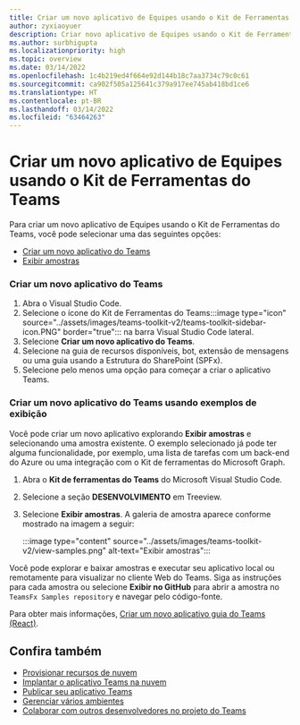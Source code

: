```yaml
---
title: Criar um novo aplicativo de Equipes usando o Kit de Ferramentas do Teams
author: zyxiaoyuer
description: Criar novo aplicativo de Equipes usando o Kit de Ferramentas do Teams
ms.author: surbhigupta
ms.localizationpriority: high
ms.topic: overview
ms.date: 03/14/2022
ms.openlocfilehash: 1c4b219ed4f664e92d144b18c7aa3734c79c0c61
ms.sourcegitcommit: ca902f505a125641c379a917ee745ab418bd1ce6
ms.translationtype: HT
ms.contentlocale: pt-BR
ms.lasthandoff: 03/14/2022
ms.locfileid: "63464263"
---
```

# <a name="create-a-new-teams-app-using-teams-toolkit"></a>Criar um novo aplicativo de Equipes usando o Kit de Ferramentas do Teams

Para criar um novo aplicativo de Equipes usando o Kit de Ferramentas do Teams, você pode selecionar uma das seguintes opções:

* [Criar um novo aplicativo do Teams](create-new-project.md#create-a-new-teams-app)
* [Exibir amostras](create-new-project.md#create-a-new-teams-app-using-view-samples)

### <a name="create-a-new-teams-app"></a>Criar um novo aplicativo do Teams

1. Abra o Visual Studio Code.
1. Selecione o ícone do Kit de Ferramentas do Teams:::image type="icon" source="../assets/images/teams-toolkit-v2/teams-toolkit-sidebar-icon.PNG" border="true"::: na barra Visual Studio Code lateral.
1. Selecione **Criar um novo aplicativo do Teams**.
1. Selecione na guia de recursos disponíveis, bot, extensão de mensagens ou uma guia usando a Estrutura do SharePoint (SPFx). 
1. Selecione pelo menos uma opção para começar a criar o aplicativo Teams.

### <a name="create-a-new-teams-app-using-view-samples"></a>Criar um novo aplicativo do Teams usando exemplos de exibição

Você pode criar um novo aplicativo explorando **Exibir amostras** e selecionando uma amostra existente. O exemplo selecionado já pode ter alguma funcionalidade, por exemplo, uma lista de tarefas com um back-end do Azure ou uma integração com o Kit de ferramentas do Microsoft Graph.

 1. Abra o **Kit de ferramentas do Teams** do Microsoft Visual Studio Code.
 1. Selecione a seção **DESENVOLVIMENTO** em Treeview.
 1. Selecione **Exibir amostras**. A galeria de amostra aparece conforme mostrado na imagem a seguir:

    :::image type="content" source="../assets/images/teams-toolkit-v2/view-samples.png" alt-text="Exibir amostras":::

Você pode explorar e baixar amostras e executar seu aplicativo local ou remotamente para visualizar no cliente Web do Teams. Siga as instruções para cada amostra ou selecione **Exibir no GitHub** para abrir a amostra no `TeamsFx Samples repository` e navegar pelo código-fonte.

Para obter mais informações, [Criar um novo aplicativo guia do Teams (React)](/microsoftteams/platform/sbs-gs-javascript?tabs=vscode%2Cvsc%2Cviscode%2Cvcode&tutorial-step=2).

## <a name="see-also"></a>Confira também

* [Provisionar recursos de nuvem](provision.md)
* [Implantar o aplicativo Teams na nuvem](deploy.md)
* [Publicar seu aplicativo Teams](TeamsFx-collaboration.md)
* [Gerenciar vários ambientes](TeamsFx-multi-env.md)
* [Colaborar com outros desenvolvedores no projeto do Teams](TeamsFx-collaboration.md)